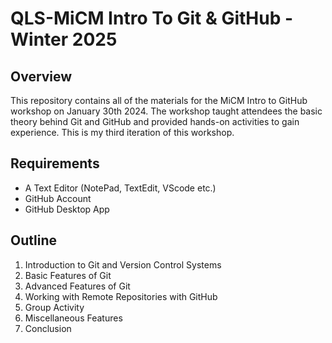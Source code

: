 #  QLS-MiCM Intro To Git & GitHub -  Winter 2025

## Overview

This repository contains all of the materials for the MiCM Intro to GitHub workshop on January 30th 2024. 
The workshop taught attendees the basic theory behind Git and GitHub and provided hands-on activities to gain experience. This is my third iteration of this workshop.

## Requirements

* A Text Editor (NotePad, TextEdit, VScode etc.)
* GitHub Account
* GitHub Desktop App 


## Outline

1) Introduction to Git and Version Control Systems
2) Basic Features of Git
3) Advanced Features of Git
4) Working with Remote Repositories with GitHub
5) Group Activity
6) Miscellaneous Features
7) Conclusion
